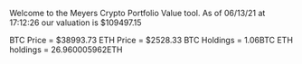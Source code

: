 Welcome to the Meyers Crypto Portfolio Value tool. 
As of 06/13/21 at 17:12:26 our valuation is $109497.15 

BTC Price = $38993.73
 ETH Price = $2528.33
BTC Holdings = 1.06BTC
 ETH holdings = 26.960005962ETH 
